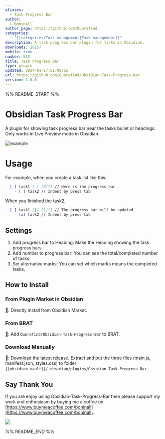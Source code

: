 ```yaml
---
aliases:
  - Task Progress Bar
author:
  - Boninall
author_page: https://github.com/Quorafind
categories:
  - "[[categories/Task management|Task management]]"
description: A task progress bar plugin for tasks in Obsidian.
downloads: 26157
mobile: true
number: 552
title: Task Progress Bar
type: plugin
updated: 2024-01-17T21:09:55
url: https://github.com/Quorafind/Obsidian-Task-Progress-Bar
version: 2.0.0
---
```


%% README_START %%

# Obsidian Task Progress Bar

A plugin for showing task progress bar near the tasks bullet or headings. Only works in Live Preview mode in Obsidian.

![example](https://raw.githubusercontent.com/Quorafind/Obsidian-Task-Progress-Bar/HEAD/media/example.gif)

# Usage

For example, when you create a task list like this:

```markdown
- [ ] task1 [ ] [0/1] // Here is the progress bar
	- [ ] task2 // Indent by press tab
```

When you finished the task2,

```markdown
- [ ] task1 [|] [1/1] // The progress bar will be updated
	- [x] task2 // Indent by press tab
```

## Settings

1. Add progress bar to Heading: Make the Heading showing the task progress bars.
2. Add number to progress bar: You can see the total/completed number of tasks.
3. Set alternative marks: You can set which marks means the completed tasks.

## How to Install

### From Plugin Market in Obsidian

💜: Directly install from Obsidian Market.

### From BRAT

🚗: Add `Quorafind/Obsidian-Task-Progress-Bar` to BRAT.

### Download Manually

🚚: Download the latest release. Extract and put the three files (main.js, manifest.json, styles.css) to
folder `{{obsidian_vault}}/.obsidian/plugins/Obsidian-Task-Progress-Bar`.

## Say Thank You

If you are enjoy using Obsidian-Task-Progress-Bar then please support my work and enthusiasm by buying me a coffee
on [https://www.buymeacoffee.com/boninall](https://www.buymeacoffee.com/boninall).

<a href="https://www.buymeacoffee.com/boninall"><img src="https://img.buymeacoffee.com/button-api/?text=Buy me a coffee&emoji=&slug=boninall&button_colour=6495ED&font_colour=ffffff&font_family=Lato&outline_colour=000000&coffee_colour=FFDD00"></a>


%% README_END %%